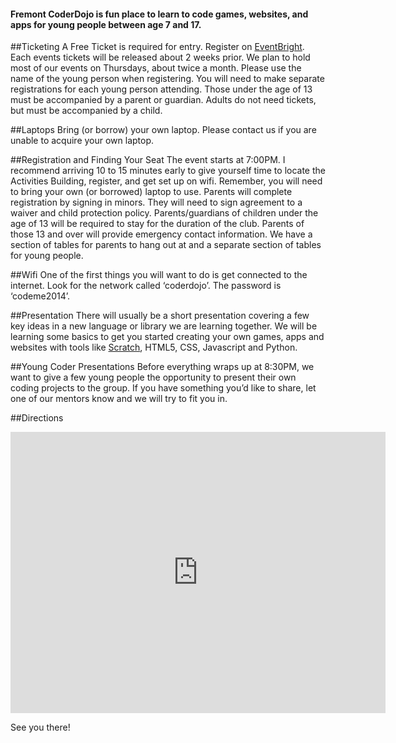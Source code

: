<h4 class="tagline">Fremont CoderDojo is fun place to learn to code games, websites, and apps for young people between age 7 and 17.
</h4>

##Ticketing
A Free Ticket is required for entry. Register on [EventBright](http://fremontcoderdojo.eventbright.com). Each events tickets will be released about 2 weeks prior. We plan to hold most of our events on Thursdays, about twice a month.
Please use the name of the young person when registering.
You will need to make separate registrations for each young person attending.
Those under the age of 13 must be accompanied by a parent or guardian.
Adults do not need tickets, but must be accompanied by a child.

##Laptops
Bring (or borrow) your own laptop. Please contact us if you are unable to acquire your own laptop.

##Registration and Finding Your Seat
The event starts at 7:00PM. I recommend arriving 10 to 15 minutes early to give yourself time to locate the Activities Building, register, and get set up on wifi. Remember, you will need to bring your own (or borrowed) laptop to use. Parents will complete registration by signing in minors. They will need to sign agreement to a waiver and child protection policy. Parents/guardians of children under the age of 13 will be required to stay for the duration of the club. Parents of those 13 and over will provide emergency contact information. We have a section of tables for parents to hang out at and a separate section of tables for young people.

##Wifi
One of the first things you will want to do is get connected to the internet. Look for the network called ‘coderdojo’. The password is ‘codeme2014’.

##Presentation
There will usually be a short presentation covering a few key ideas in a new language or library we are learning together. We will be learning some basics to get you started creating your own games, apps and websites with tools like [Scratch](http://scratch.mit.edu), HTML5, CSS, Javascript and Python.

##Young Coder Presentations
Before everything wraps up at 8:30PM, we want to give a few young people the opportunity to present their own coding projects to the group. If you have something you’d like to share, let one of our mentors know and we will try to fit you in.

##Directions
<iframe class="pure-img" src="https://www.google.com/maps/embed?pb=!1m14!1m8!1m3!1d3026.48441073113!2d-122.016681!3d37.550722!3m2!1i1024!2i768!4f13.1!3m3!1m2!1s0x0%3A0x0!2zMzfCsDMzJzAyLjYiTiAxMjLCsDAxJzAwLjEiVw!5e1!3m2!1sen!2sus!4v1413423295118" width="600" height="450" frameborder="0" style="border:0"></iframe>

See you there!
